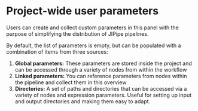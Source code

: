 # Project-wide user parameters

Users can create and collect custom parameters in this panel with the purpose of 
simplifying the distribution of JIPipe pipelines. 

By default, the list of parameters is empty, but can be populated with a combination of 
items from three sources:

1. **Global parameters:** These parameters are stored inside the project and can be accessed through a variety of nodes from within the workflow
2. **Linked parameters:** You can reference parameters from nodes within the pipeline and collect them in this overview
3. **Directories:** A set of paths and directories that can be accessed via a variety of nodes and expression parameters. Useful for setting up input and output directories and making them easy to adapt.

